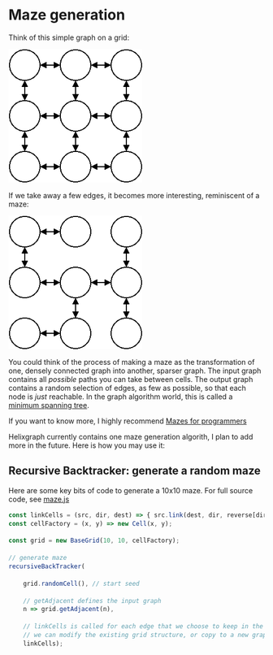 # Maze generation

Think of this simple graph on a grid:

![A dense graph on a grid](./grid.png)

If we take away a few edges, it becomes more interesting, reminiscent of a maze:

![A graph that looks like a maze](./maze.png)

You could think of the process of making a maze as the transformation of one, densely connected graph into another, sparser graph. The input graph contains all *possible* paths you can take between cells. The output graph contains a random selection of edges, as few as possible, so that each node is *just* reachable. In the graph algorithm world, this is called a [minimum spanning tree](https://en.wikipedia.org/wiki/Minimum_spanning_tree).

If you want to know more, I highly recommend [Mazes for programmers](http://www.mazesforprogrammers.com/)

Helixgraph currently contains one maze generation algorith, I plan to add more in the future. Here is how you may use it:

## Recursive Backtracker: generate a random maze

Here are some key bits of code to generate a 10x10 maze. For full source code, see [maze.js](../examples/maze/main.js)

```js
const linkCells = (src, dir, dest) => { src.link(dest, dir, reverse[dir]); };
const cellFactory = (x, y) => new Cell(x, y);

const grid = new BaseGrid(10, 10, cellFactory);

// generate maze
recursiveBackTracker(
	
	grid.randomCell(), // start seed
	
	// getAdjacent defines the input graph
	n => grid.getAdjacent(n),  
	
	// linkCells is called for each edge that we choose to keep in the output graph
	// we can modify the existing grid structure, or copy to a new graph structure
	linkCells);

```